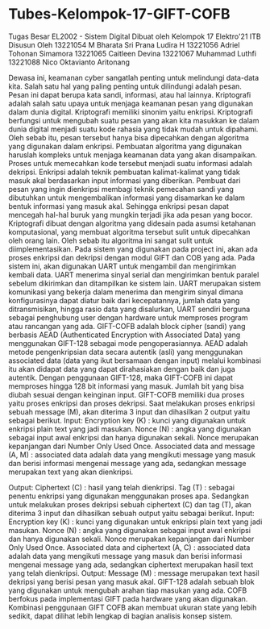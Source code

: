 # Tubes-Kelompok-17-GIFT-COFB
Tugas Besar EL2002 - Sistem Digital
Dibuat oleh Kelompok 17 Elektro'21 ITB
Disusun Oleh
13221054  M Bharata Sri Prana Ludira H
13221056  Adriel Tohonan Simamora
13221065  Caitleen Devina
13221067  Muhammad Luthfi
13221088  Nico Oktavianto Aritonang

Dewasa ini, keamanan cyber sangatlah penting untuk melindungi data-data kita. Salah satu hal yang paling penting untuk dilindungi adalah pesan. Pesan ini dapat berupa kata sandi, informasi, atau hal lainnya. Kriptografi adalah salah satu upaya untuk menjaga keamanan pesan yang digunakan dalam dunia digital. Kriptografi memiliki sinonim yaitu enkripsi. Kriptografi berfungsi untuk mengubah suatu pesan yang akan kita masukkan ke dalam dunia digital menjadi suatu kode rahasia yang tidak mudah untuk dipahami. Oleh sebab itu, pesan tersebut hanya bisa dipecahkan dengan algoritma yang digunakan dalam enkripsi. Pembuatan algoritma yang digunakan haruslah kompleks untuk menjaga keamanan data yang akan disampaikan. Proses untuk memecahkan kode tersebut menjadi suatu informasi adalah dekripsi.
Enkripsi adalah teknik pembuatan kalimat-kalimat yang tidak masuk akal berdasarkan input informasi yang diberikan. Pembuat dari pesan yang ingin dienkripsi membagi teknik pemecahan sandi yang dibutuhkan untuk mengembalikan informasi yang disamarkan ke dalam bentuk informasi yang masuk akal. Sehingga enkripsi pesan dapat mencegah hal-hal buruk yang mungkin terjadi jika ada pesan yang bocor. Kriptografi dibuat dengan algoritma yang didesain pada asumsi ketahanan komputasional, yang membuat algoritma tersebut sulit untuk dipecahkan oleh orang lain. Oleh sebab itu algoritma ini sangat sulit untuk diimplementasikan. 
Pada sistem yang digunakan pada project ini, akan ada proses enkripsi dan dekripsi dengan modul GIFT dan COB yang ada. Pada sistem ini, akan digunakan UART untuk mengambil dan mengirimkan kembali data. UART menerima sinyal serial dan mengirimkan bentuk paralel sebelum dikirimkan dan ditampilkan ke sistem lain. UART merupakan sistem komunikasi yang bekerja dalam menerima dan mengirim sinyal dimana konfigurasinya dapat diatur baik dari kecepatannya, jumlah data yang ditransmisikan, hingga rasio data yang disalurkan, UART sendiri berguna sebagai penghubung user dengan hardware untuk memproses program atau rancangan yang ada.
GIFT-COFB adalah block cipher (sandi) yang berbasis AEAD (Authenticated Encryption with Associated Data) yang menggunakan GIFT-128 sebagai mode pengoperasiannya. AEAD adalah metode pengenkripsian data secara autentik (asli) yang menggunakan associated data (data yang ikut bersamaan dengan input) melalui kombinasi itu akan didapat data yang dapat dirahasiakan dengan baik dan juga autentik. Dengan penggunaan GIFT-128, maka GIFT-COFB ini dapat memproses hingga 128 bit informasi yang masuk. Jumlah bit yang bisa diubah sesuai dengan keinginan input. 
GIFT-COFB memiliki dua proses yaitu proses enkripsi dan proses dekripsi. Saat melakukan proses enkripsi sebuah message (M), akan diterima 3 input dan dihasilkan 2 output yaitu sebagai berikut.
Input:
Encryption key (K) : kunci yang digunakan untuk enkripsi plain text yang jadi masukan.
Nonce (N) : angka yang digunakan sebagai input awal enkripsi dan hanya digunakan sekali. Nonce merupakan kepanjangan dari Number Only Used Once.
Associated data and message (A, M) : associated data adalah data yang mengikuti message yang masuk dan berisi informasi mengenai message yang ada, sedangkan message merupakan text yang akan dienkripsi.

Output:
Ciphertext (C) : hasil yang telah dienkripsi.
Tag (T) : sebagai penentu enkripsi yang digunakan menggunakan proses apa.
Sedangkan untuk melakukan proses dekripsi sebuah ciphertext (C) dan tag (T), akan diterima 3 input dan dihasilkan sebuah output yaitu sebagai berikut.
Input:
Encryption key (K) : kunci yang digunakan untuk enkripsi plain text yang jadi masukan.
Nonce (N) : angka yang digunakan sebagai input awal enkripsi dan hanya digunakan sekali. Nonce merupakan kepanjangan dari Number Only Used Once.
Associated data and ciphertext (A, C) : associated data adalah data yang mengikuti message yang masuk dan berisi informasi mengenai message yang ada, sedangkan ciphertext merupakan hasil text yang telah dienkripsi.
Output:
Message (M) : message merupakan text hasil dekripsi yang berisi pesan yang masuk akal.
GIFT-128 adalah sebuah blok yang digunakan untuk mengubah arahan tiap masukan yang ada. COFB berfokus pada implementasi GIFT pada hardware yang akan digunakan. Kombinasi penggunaan GIFT COFB akan membuat ukuran state yang lebih sedikit, dapat dilihat lebih lengkap di bagian analisis konsep sistem.


